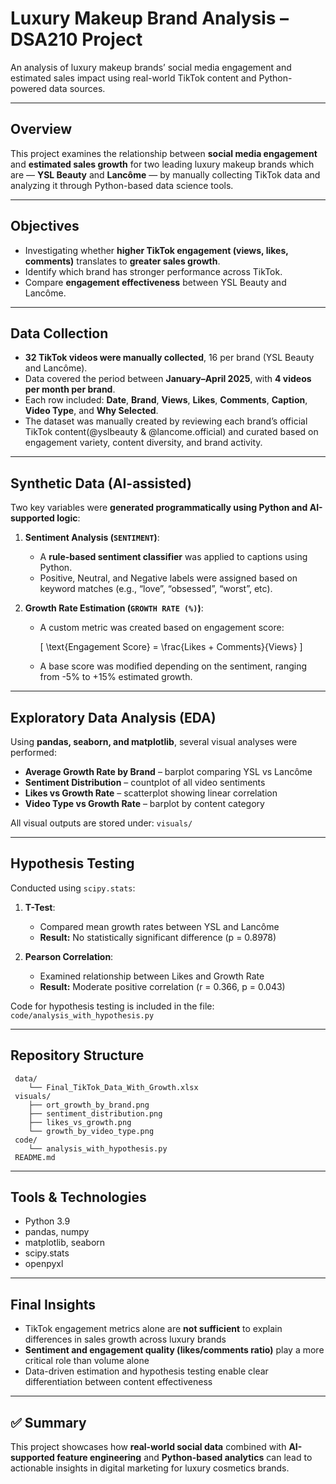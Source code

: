 # Luxury Makeup Brand Analysis – DSA210 Project

An analysis of luxury makeup brands’ social media engagement and estimated sales impact using real-world TikTok content and Python-powered data sources.

---

## Overview
This project examines the relationship between **social media engagement** and **estimated sales growth** for two leading luxury makeup brands which are — **YSL Beauty** and **Lancôme** — by manually collecting TikTok data and analyzing it through Python-based data science tools.

---

## Objectives
- Investigating whether **higher TikTok engagement (views, likes, comments)** translates to **greater sales growth**.
- Identify which brand has stronger performance across TikTok.
- Compare **engagement effectiveness** between YSL Beauty and Lancôme.

---

## Data Collection
- **32 TikTok videos were manually collected**, 16 per brand (YSL Beauty and Lancôme).
- Data covered the period between **January–April 2025**, with **4 videos per month per brand**.
- Each row included: **Date**, **Brand**, **Views**, **Likes**, **Comments**, **Caption**, **Video Type**, and **Why Selected**.
- The dataset was manually created by reviewing each brand’s official TikTok content(@yslbeauty & @lancome.official) and curated based on engagement variety, content diversity, and brand activity.

---

## Synthetic Data (AI-assisted)
Two key variables were **generated programmatically using Python and AI-supported logic**:

1. **Sentiment Analysis (`SENTIMENT`)**:
   - A **rule-based sentiment classifier** was applied to captions using Python.
   - Positive, Neutral, and Negative labels were assigned based on keyword matches (e.g., “love”, “obsessed”, “worst”, etc).

2. **Growth Rate Estimation (`GROWTH RATE (%)`)**:
   - A custom metric was created based on engagement score:
     
     \[ \text{Engagement Score} = \frac{Likes + Comments}{Views} \]

   - A base score was modified depending on the sentiment, ranging from -5% to +15% estimated growth.

---

## Exploratory Data Analysis (EDA)
Using **pandas, seaborn, and matplotlib**, several visual analyses were performed:

- **Average Growth Rate by Brand** – barplot comparing YSL vs Lancôme
- **Sentiment Distribution** – countplot of all video sentiments
- **Likes vs Growth Rate** – scatterplot showing linear correlation
- **Video Type vs Growth Rate** – barplot by content category

 All visual outputs are stored under: `visuals/`

---

## Hypothesis Testing
Conducted using `scipy.stats`:

1. **T-Test**:
   - Compared mean growth rates between YSL and Lancôme
   - **Result:** No statistically significant difference (p = 0.8978)

2. **Pearson Correlation**:
   - Examined relationship between Likes and Growth Rate
   - **Result:** Moderate positive correlation (r = 0.366, p = 0.043)

Code for hypothesis testing is included in the file: `code/analysis_with_hypothesis.py`

---

## Repository Structure
```
 data/
    └── Final_TikTok_Data_With_Growth.xlsx
 visuals/
    ├── ort_growth_by_brand.png
    ├── sentiment_distribution.png
    ├── likes_vs_growth.png
    └── growth_by_video_type.png
 code/
    └── analysis_with_hypothesis.py
 README.md
```

---

## Tools & Technologies
- Python 3.9
- pandas, numpy
- matplotlib, seaborn
- scipy.stats
- openpyxl

---

## Final Insights
- TikTok engagement metrics alone are **not sufficient** to explain differences in sales growth across luxury brands
- **Sentiment and engagement quality (likes/comments ratio)** play a more critical role than volume alone
- Data-driven estimation and hypothesis testing enable clear differentiation between content effectiveness

---

## ✅ Summary
This project showcases how **real-world social data** combined with **AI-supported feature engineering** and **Python-based analytics** can lead to actionable insights in digital marketing for luxury cosmetics brands.
